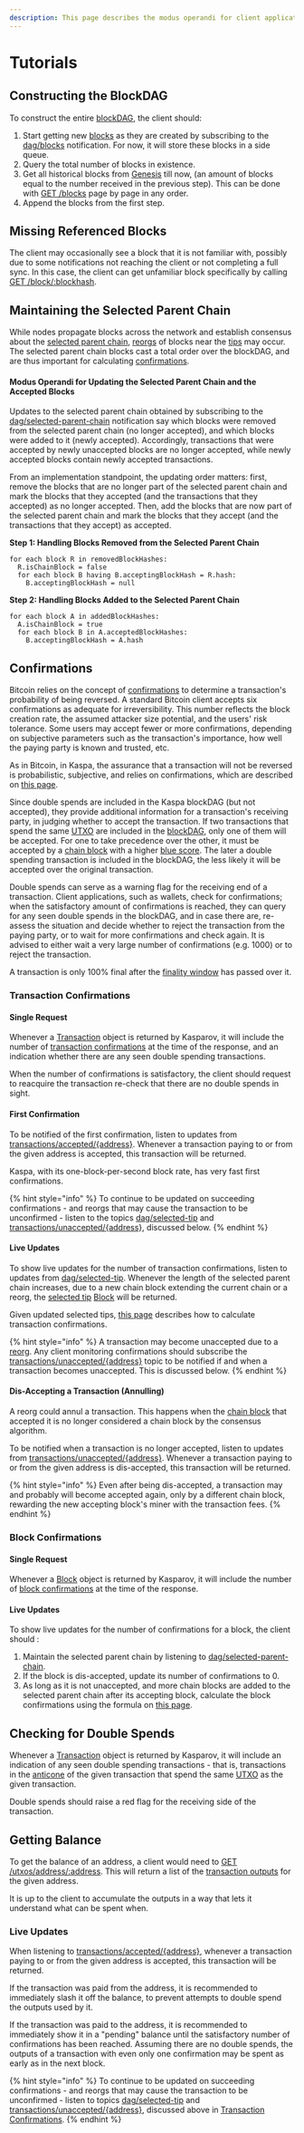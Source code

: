 ```yaml
---
description: This page describes the modus operandi for client applications.
---
```


# Tutorials

## Constructing the BlockDAG

To construct the entire [blockDAG](../../glossary.md#blockdag), the client should:

1. Start getting new [blocks](../../glossary.md#block) as they are created by subscribing to the [dag/blocks](api/mqtt-topics.md#dag-blocks) notification. For now, it will store these blocks in a side queue.
2. Query the total number of blocks in existence.
3. Get all historical blocks from [Genesis](../../glossary.md#genesis-block) till now, \(an amount of blocks equal to the number received in the previous step\). This can be done with [GET /blocks](api/methods.md#blocks) page by page in any order.
4. Append the blocks from the first step.

## Missing Referenced Blocks

The client may occasionally see a block that it is not familiar with, possibly due to some notifications not reaching the client or not completing a full sync. In this case, the client can get unfamiliar block specifically by calling [GET /block/:blockhash](api/methods.md#block-blockhash).

## Maintaining the Selected Parent Chain

While nodes propagate blocks across the network and establish consensus about the [selected parent chain](../../reference/consensus/selected-parent-chain.md), [reorgs](../../glossary.md#reorg) of blocks near the [tips](../../glossary.md#tips) may occur. The selected parent chain blocks cast a total order over the blockDAG, and are thus important for calculating [confirmations](../../glossary.md#confirmations).

#### Modus Operandi for Updating the Selected Parent Chain and the Accepted Blocks

Updates to the selected parent chain obtained by subscribing to the [dag/selected-parent-chain](api/mqtt-topics.md#dag-selected-parent-chain) notification say which blocks were removed from the selected parent chain \(no longer accepted\), and which blocks were added to it \(newly accepted\). Accordingly, transactions that were accepted by newly unaccepted blocks are no longer accepted, while newly accepted blocks contain newly accepted transactions.

From an implementation standpoint, the updating order matters: first, remove the blocks that are no longer part of the selected parent chain and mark the blocks that they accepted \(and the transactions that they accepted\) as no longer accepted. Then, add the blocks that are now part of the selected parent chain and mark the blocks that they accept \(and the transactions that they accept\) as accepted.

**Step 1: Handling Blocks Removed from the Selected Parent Chain**

```text
for each block R in removedBlockHashes:
  R.isChainBlock = false
  for each block B having B.acceptingBlockHash = R.hash:
    B.acceptingBlockHash = null
```

**Step 2: Handling Blocks Added to the Selected Parent Chain**

```text
for each block A in addedBlockHashes:
  A.isChainBlock = true
  for each block B in A.acceptedBlockHashes: 
    B.acceptingBlockHash = A.hash
```

## Confirmations

Bitcoin relies on the concept of [confirmations](https://en.bitcoin.it/wiki/Confirmation) to determine a transaction's probability of being reversed. A standard Bitcoin client accepts six confirmations as adequate for irreversibility. This number reflects the block creation rate, the assumed attacker size potential, and the users' risk tolerance. Some users may accept fewer or more confirmations, depending on subjective parameters such as the transaction's importance, how well the paying party is known and trusted, etc.

As in Bitcoin, in Kaspa, the assurance that a transaction will not be reversed is probabilistic, subjective, and relies on confirmations, which are described on [this page](../../reference/consensus/confirmations/).

Since double spends are included in the Kaspa blockDAG \(but not accepted\), they provide additional information for a transaction's receiving party, in judging whether to accept the transaction. If two transactions that spend the same [UTXO](../../reference/txo/utxo.md) are included in the [blockDAG](../../reference/blockdag/), only one of them will be accepted. For one to take precedence over the other, it must be accepted by a [chain block](../../reference/consensus/selected-parent-chain.md#Chain-Blocks) with a higher [blue score](../../reference/consensus/blue-score.md). The later a double spending transaction is included in the blockDAG, the less likely it will be accepted over the original transaction.

Double spends can serve as a warning flag for the receiving end of a transaction. Client applications, such as wallets, check for confirmations; when the satisfactory amount of confirmations is reached, they can query for any seen double spends in the blockDAG, and in case there are, re-assess the situation and decide whether to reject the transaction from the paying party, or to wait for more confirmations and check again. It is advised to either wait a very large number of confirmations \(e.g. 1000\) or to reject the transaction.

A transaction is only 100% final after the [finality window](../../reference/consensus/finality-1/) has passed over it.

### Transaction Confirmations

#### Single Request

Whenever a [Transaction](api/object-types.md#transaction) object is returned by Kasparov, it will include the number of [transaction confirmations](../../reference/consensus/confirmations/#Transaction-Confirmations) at the time of the response, and an indication whether there are any seen double spending transactions.

When the number of confirmations is satisfactory, the client should request to reacquire the transaction re-check that there are no double spends in sight.

#### **First Confirmation**

To be notified of the first confirmation, listen to updates from [transactions/accepted/{address}](api/mqtt-topics.md#transactions-accepted-address). Whenever a transaction paying to or from the given address is accepted, this transaction will be returned.

Kaspa, with its one-block-per-second block rate, has very fast first confirmations.

{% hint style="info" %}
To continue to be updated on succeeding confirmations - and reorgs that may cause the transaction to be unconfirmed - listen to the topics [dag/selected-tip](api/mqtt-topics.md#dag-selected-tip) and [transactions/unaccepted/{address}](api/mqtt-topics.md#transactions-unaccepted-address), discussed below.
{% endhint %}

#### Live Updates

To show live updates for the number of transaction confirmations, listen to updates from [dag/selected-tip](api/mqtt-topics.md#dag-selected-tip). Whenever the length of the selected parent chain increases, due to a new chain block extending the current chain or a reorg, the [selected tip](../../reference/consensus/selected-parent.md#selected-tip-of-the-blockdag) [Block](api/object-types.md#block) will be returned.

Given updated selected tips, [this page](../../reference/consensus/confirmations/#Transaction-Confirmations) describes how to calculate transaction confirmations.

{% hint style="info" %}
A transaction may become unaccepted due to a [reorg](../../glossary.md#reorg). Any client monitoring confirmations should subscribe the [transactions/unaccepted/{address}](api/mqtt-topics.md#transactions-unaccepted-address) topic to be notified if and when a transaction becomes unaccepted. This is discussed below.
{% endhint %}

#### Dis-Accepting a Transaction \(Annulling\)

A reorg could annul a transaction. This happens when the [chain block](../../reference/consensus/selected-parent-chain.md#Chain-Blocks) that accepted it is no longer considered a chain block by the consensus algorithm. 

To be notified when a transaction is no longer accepted, listen to updates from [transactions/unaccepted/{address}](api/mqtt-topics.md#transactions-unaccepted-address). Whenever a transaction paying to or from the given address is dis-accepted, this transaction will be returned.

{% hint style="info" %}
Even after being dis-accepted, a transaction may and probably will become accepted again, only by a different chain block, rewarding the new accepting block's miner with the transaction fees.
{% endhint %}

### Block Confirmations

#### Single Request

Whenever a [Block](api/object-types.md#block) object is returned by Kasparov, it will include the number of [block confirmations](../../reference/consensus/confirmations/#Block-Confirmations) at the time of the response.

#### Live Updates

To show live updates for the number of confirmations for a block, the client should :

1. Maintain the selected parent chain by listening to [dag/selected-parent-chain](api/mqtt-topics.md#dag-selected-parent-chain).
2. If the block is dis-accepted, update its number of confirmations to 0.
3. As long as it is not unaccepted, and more chain blocks are added to the selected parent chain after its accepting block, calculate the block confirmations using the formula on [this page](../../reference/consensus/confirmations/#Block-Confirmations).

## Checking for Double Spends

Whenever a [Transaction](api/object-types.md#transaction) object is returned by Kasparov, it will include an indication of any seen double spending transactions - that is, transactions in the [anticone](../../reference/blockdag/anticone.md) of the given transaction that spend the same [UTXO](../../reference/txo/utxo.md) as the given transaction.

Double spends should raise a red flag for the receiving side of the transaction.

## Getting Balance

To get the balance of an address, a client would need to [GET /utxos/address/:address](api/methods.md#utxos-address-address). This will return a list of the [transaction outputs](../../glossary.md#transaction-outputs) for the given address.

It is up to the client to accumulate the outputs in a way that lets it understand what can be spent when.

### Live Updates

When listening to [transactions/accepted/{address}](api/mqtt-topics.md#transactions-accepted-address), whenever a transaction paying to or from the given address is accepted, this transaction will be returned.

If the transaction was paid from the address, it is recommended to immediately slash it off the balance, to prevent attempts to double spend the outputs used by it.

If the transaction was paid to the address, it is recommended to immediately show it in a "pending" balance until the satisfactory number of confirmations has been reached. Assuming there are no double spends, the outputs of a transaction with even only one confirmation may be spent as early as in the next block.

{% hint style="info" %}
To continue to be updated on succeeding confirmations - and reorgs that may cause the transaction to be unconfirmed - listen to topics [dag/selected-tip](api/mqtt-topics.md#dag-selected-tip) and [transactions/unaccepted/{address}](api/mqtt-topics.md#transactions-unaccepted-address), discussed above in [Transaction Confirmations](tutorials.md#transaction-confirmations).
{% endhint %}

